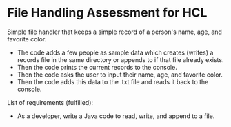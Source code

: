 # File Handling Assessment for HCL

Simple file handler that keeps a simple record of a person's name, age, and favorite color. 
- The code adds a few people as sample data which creates (writes) a records file in the same directory or appends to if that file already exists. 
- Then the code prints the current records to the console. 
- Then the code asks the user to input their name, age, and favorite color.
- Then the code adds this data to the .txt file and reads it back to the console.

List of requirements (fulfilled): 
- As a developer, write a Java code to read, write, and append to a file.